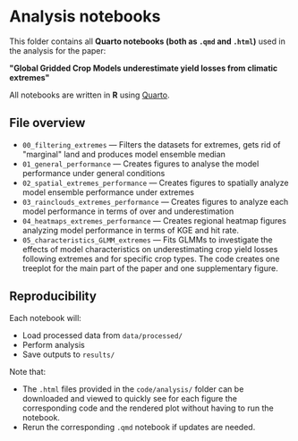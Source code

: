 # Analysis notebooks

This folder contains all **Quarto notebooks (both as `.qmd` and `.html`)** used in the analysis for the paper:

**"Global Gridded Crop Models underestimate yield losses from climatic extremes"**

All notebooks are written in **R** using [Quarto](https://quarto.org).

## File overview

- `00_filtering_extremes` — Filters the datasets for extremes, gets rid of "marginal" land and produces model ensemble median
- `01_general_performance` — Creates figures to analyse the model performance under general conditions
- `02_spatial_extremes_performance` — Creates figures to spatially analyze model ensemble performance under extremes
- `03_rainclouds_extremes_performance` — Creates figures to analyze each model performance in terms of over and underestimation
- `04_heatmaps_extremes_performance` — Creates regional heatmap figures analyzing model performance in terms of KGE and hit rate.
- `05_characteristics_GLMM_extremes` — Fits GLMMs to investigate the effects of model characteristics on underestimating crop yield losses following extremes and for specific crop types. The code creates one treeplot for the main part of the paper and one supplementary figure.  

## Reproducibility

Each notebook will:
- Load processed data from `data/processed/`
- Perform analysis
- Save outputs to `results/`

Note that: 
- The `.html` files provided in the `code/analysis/` folder can be downloaded and viewed to quickly see for each figure the corresponding code and the rendered plot without having to run the notebook.
- Rerun the corresponding `.qmd` notebook if updates are needed.

